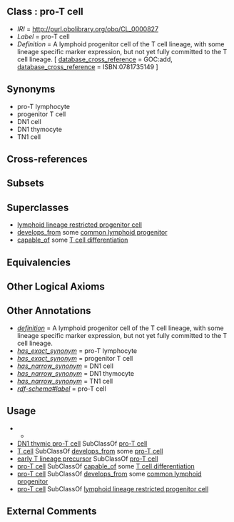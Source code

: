 
## Class : pro-T cell

 * *IRI* = http://purl.obolibrary.org/obo/CL_0000827
 * *Label* = pro-T cell
 * *Definition* = A lymphoid progenitor cell of the T cell lineage, with some lineage specific marker expression, but not yet fully committed to the T cell lineage. [ [database_cross_reference](../../ef/oboInOwl#hasDbXref.md) = GOC:add, [database_cross_reference](../../ef/oboInOwl#hasDbXref.md) = ISBN:0781735149 ]

## Synonyms

 * pro-T lymphocyte
 * progenitor T cell
 * DN1 cell
 * DN1 thymocyte
 * TN1 cell

## Cross-references


## Subsets


## Superclasses

 * [lymphoid lineage restricted progenitor cell](../../CL/38/CL_0000838.md)
 * [develops_from](../../RO/02/RO_0002202.md) some [common lymphoid progenitor](../../CL/51/CL_0000051.md)
 * [capable_of](../../RO/15/RO_0002215.md) some [T cell differentiation](../../GO/17/GO_0030217.md)

## Equivalencies


## Other Logical Axioms


## Other Annotations

 * *[definition](../../IAO/15/IAO_0000115.md)* = A lymphoid progenitor cell of the T cell lineage, with some lineage specific marker expression, but not yet fully committed to the T cell lineage.
 * *[has_exact_synonym](../../ym/oboInOwl#hasExactSynonym.md)* = pro-T lymphocyte
 * *[has_exact_synonym](../../ym/oboInOwl#hasExactSynonym.md)* = progenitor T cell
 * *[has_narrow_synonym](../../ym/oboInOwl#hasNarrowSynonym.md)* = DN1 cell
 * *[has_narrow_synonym](../../ym/oboInOwl#hasNarrowSynonym.md)* = DN1 thymocyte
 * *[has_narrow_synonym](../../ym/oboInOwl#hasNarrowSynonym.md)* = TN1 cell
 * *[rdf-schema#label](../../el/rdf-schema#label.md)* = pro-T cell

## Usage

 * -
 * [DN1 thymic pro-T cell](../../CL/94/CL_0000894.md) SubClassOf [pro-T cell](../../CL/27/CL_0000827.md)
 * [T cell](../../CL/84/CL_0000084.md) SubClassOf [develops_from](../../RO/02/RO_0002202.md) some [pro-T cell](../../CL/27/CL_0000827.md)
 * [early T lineage precursor](../../CL/25/CL_0002425.md) SubClassOf [pro-T cell](../../CL/27/CL_0000827.md)
 * [pro-T cell](../../CL/27/CL_0000827.md) SubClassOf [capable_of](../../RO/15/RO_0002215.md) some [T cell differentiation](../../GO/17/GO_0030217.md)
 * [pro-T cell](../../CL/27/CL_0000827.md) SubClassOf [develops_from](../../RO/02/RO_0002202.md) some [common lymphoid progenitor](../../CL/51/CL_0000051.md)
 * [pro-T cell](../../CL/27/CL_0000827.md) SubClassOf [lymphoid lineage restricted progenitor cell](../../CL/38/CL_0000838.md)

## External Comments

